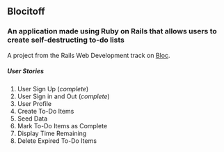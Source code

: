 ## Blocitoff
### An application made using Ruby on Rails that allows users to create self-destructing to-do lists

A project from the Rails Web Development track on [Bloc](http://bloc.io).

##### *User Stories*
1. User Sign Up (*complete*)
2. User Sign in and Out (*complete*)
3. User Profile
4. Create To-Do Items
5. Seed Data
6. Mark To-Do Items as Complete
7. Display Time Remaining
8. Delete Expired To-Do Items